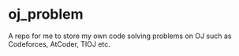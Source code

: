 # oj_problem
A repo for me to store my own code solving problems on OJ such as Codeforces, AtCoder, TIOJ etc. 
